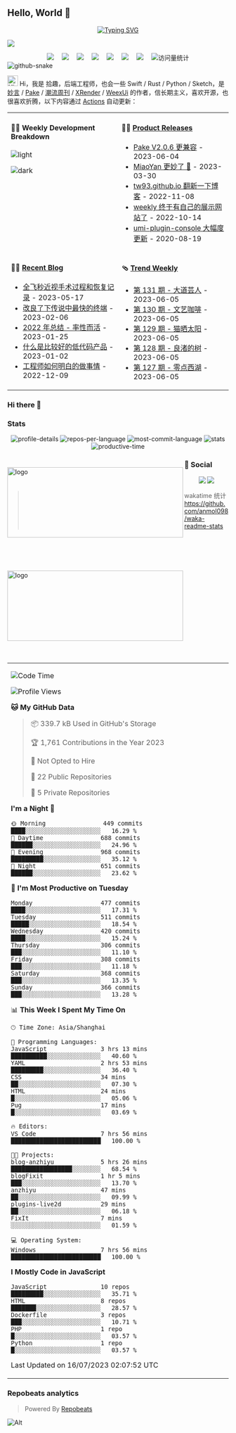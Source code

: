 ## Hello, World 🙋 


<!-- 动态打字效果 -->
<div align="center" >
    <a href="https://blog.funvip.live/"><img src="https://readme-typing-svg.herokuapp.com?font=Concert+One&pause=1000&center=true&vCenter=true&width=435&lines=Talk+is+Cheap%2CShow+me+the+Code;console.info(%22Hellow+World%22)" alt="Typing SVG" /></a>
</div>


 <!-- knock code pictures 敲代码的图片 -->
  <img src="https://cdn.jsdelivr.net/gh/geekswg/geekswg/assets/images/coding.gif" /><br>

  <!-- profile logo 个人资料徽标 -->
  <div align="center">
    <a href="https://geekswg.js.cool/"><img src="https://img.shields.io/badge/Website-博客-blue" /></a>&emsp;
    <a href="https://twitter.com/geekswg/"><img src="https://img.shields.io/badge/Twitter-推特-blue" /></a>&emsp;
    <a href="https://www.youtube.com/@geekswg"><img src="https://img.shields.io/badge/YouTube-油管-c32136" /></a>&emsp;
    <a href="https://box.sunguoqi.com/weixin_mp"><img src="https://img.shields.io/badge/WeChat-微信-07c160" /></a>&emsp;
    <a href="https://space.bilibili.com/39865904/"><img src="https://img.shields.io/badge/Bilibili-B站-ff69b4" /></a>&emsp;
    <a href="https://blog.csdn.net/geekswg/"><img src="https://img.shields.io/badge/CSDN-论坛-c32136" /></a>&emsp;
    <a href="https://www.zhihu.com/people/geekswg/"><img src="https://img.shields.io/badge/Zhihu-知乎-blue" /></a>&emsp;
    <!-- visitor statistics logo 访客数统计徽标 -->
    <img src="https://komarev.com/ghpvc/?username=geekswg&label=Views&color=0e75b6&style=flat" alt="访问量统计" />
  </div>

  <!-- Snake Code Contribution Map 贪吃蛇代码贡献图 -->
<picture>
  <source media="(prefers-color-scheme: dark)" srcset="https://cdn.jsdelivr.net/gh/geekswg/geekswg/profile-snake-contrib/github-contribution-grid-snake-dark.svg" />
  <source media="(prefers-color-scheme: light)" srcset="https://cdn.jsdelivr.net/gh/geekswg/geekswg/profile-snake-contrib/github-contribution-grid-snake.svg" />
  <img alt="github-snake" src="https://cdn.jsdelivr.net/gh/geekswg/geekswg/profile-snake-contrib/github-contribution-grid-snake-dark.svg" />
</picture>


<img src='https://qpluspicture.oss-cn-beijing.aliyuncs.com/6LjjQA/Hi.gif' alt='Hi' width="24"/> Hi，我是 拾趣，后端工程师，也会一些 Swift / Rust / Python / Sketch，是 [妙言](https://miaoyan.app/) / [Pake](https://github.com/tw93/pake) / [潮流周刊](https://weekly.tw93.fun/) / [XRender](https://xrender.fun/) / [WeexUi](https://apache.github.io/incubator-weex-ui/) 的作者，信长期主义，喜欢开源，也很喜欢折腾，以下内容通过 <a href="https://github.com/shiqustudio/shiqustudio/actions" target="_blank">Actions</a> 自动更新：

<table width="960px">
<tr>
<td valign="top" width="50%">

#### 🏊‍♂️ Weekly Development Breakdown

![light](https://raw.githubusercontent.com/shiqustudio/shiqustudio/master/images/wakatime_weekly_language_stats.svg#gh-light-mode-only)

![dark](https://raw.githubusercontent.com/shiqustudio/shiqustudio/master/images/wakatime_weekly_language_stats_black.svg#gh-dark-mode-only)

</td>
<td valign="top" width="50%">

#### 🏋️‍♀️ <a href="https://github.com/tw93/tw93/blob/master/releases.md" target="_blank">Product Releases</a>

<!-- recent_releases starts -->
* <a href='https://github.com/tw93/Pake/releases/tag/V2.0.6' target='_blank'>Pake V2.0.6 更兼容</a> - 2023-06-04
* <a href='https://github.com/tw93/MiaoYan/releases/tag/V1.10.1' target='_blank'>MiaoYan 更妙了 🎉</a> - 2023-03-30
* <a href='https://github.com/tw93/tw93.github.io/releases/tag/V0.3.0' target='_blank'>tw93.github.io 翻新一下博客</a> - 2022-11-08
* <a href='https://github.com/tw93/weekly/releases/tag/V0.1' target='_blank'>weekly 终于有自己的展示网站了</a> - 2022-10-14
* <a href='https://github.com/tw93/umi-plugin-console/releases/tag/v0.2.2' target='_blank'>umi-plugin-console 大幅度更新</a> - 2020-08-19
<!-- recent_releases ends -->

</td>
</tr>
<tr>
<td valign="top" width="50%">

#### 🤾‍♂️ <a href="https://tw93.fun" target="_blank">Recent Blog</a>

<!-- blog starts -->
* <a href='https://tw93.fun/2023-05-17/eyes.html' target='_blank'>全飞秒近视手术过程和恢复记录</a> - 2023-05-17
* <a href='https://tw93.fun/2023-02-06/alacritty.html' target='_blank'>改良了下传说中最快的终端</a> - 2023-02-06
* <a href='https://tw93.fun/2023-01-25/my-2022.html' target='_blank'>2022 年总结 - 率性而活</a> - 2023-01-25
* <a href='https://tw93.fun/2023-01-02/low-code.html' target='_blank'>什么是比较好的低代码产品</a> - 2023-01-02
* <a href='https://tw93.fun/2022-12-09/talk.html' target='_blank'>工程师如何明白的做事情</a> - 2022-12-09
<!-- blog ends -->

</td>
<td valign="top" width="50%">

#### 🩴 <a href="https://weekly.tw93.fun" target="_blank">Trend Weekly</a>

<!-- weekly starts -->

* [第 131 期 - 大道芸人](https://weekly.tw93.fun/posts/131-大道芸人) - 2023-06-05
* [第 130 期 - 文艺咖啡](https://weekly.tw93.fun/posts/130-文艺咖啡) - 2023-06-05
* [第 129 期 - 猫晒太阳](https://weekly.tw93.fun/posts/129-猫晒太阳) - 2023-06-05
* [第 128 期 - 良渚的树](https://weekly.tw93.fun/posts/128-良渚的树) - 2023-06-05
* [第 127 期 - 零点西湖](https://weekly.tw93.fun/posts/127-零点西湖) - 2023-06-05

<!-- weekly ends -->

</td>
</tr>

</table>


### Hi there 👋

<!--
**yinggaozhen/yinggaozhen** is a ✨ _special_ ✨ repository because its `README.md` (this file) appears on your GitHub profile.

Here are some ideas to get you started:

- 🔭 I’m currently working on ...
- 🌱 I’m currently learning ...
- 👯 I’m looking to collaborate on ...
- 🤔 I’m looking for help with ...
- 💬 Ask me about ...
- 📫 How to reach me: ...
- 😄 Pronouns: ...
- ⚡ Fun fact: ...
[![Anurag's github stats](https://github-readme-stats.vercel.app/api?username=yinggaozhen&theme=onedark&show_icons=true)](https://www.sgfoot.com)
[![Most Used Languages](https://github-readme-stats.vercel.app/api/top-langs/?username=yinggaozhen&theme=cobalt&layout=compact&show_icons=true&hide=javascript,html,php,Smarty)](https://www.sgfoot.com)
<img src="https://github-profile-trophy.vercel.app/?username=yinggaozhen&theme=flat&column=7" alt="logo" height="160" align="center" style="margin: 25px; margin-bottom: 20px;" /
-->

### Stats

<div align="center">
  <img title="profile-details" src="https://github-profile-summary-cards.vercel.app/api/cards/profile-details?username=geekswg&theme=github" />
  <img title="repos-per-language" src="https://github-profile-summary-cards.vercel.app/api/cards/repos-per-language?username=geekswg&theme=github" />
  <img title="most-commit-language" src="https://github-profile-summary-cards.vercel.app/api/cards/most-commit-language?username=geekswg&theme=github" />
  <img title="stats" src="https://github-profile-summary-cards.vercel.app/api/cards/stats?username=geekswg&theme=github" />
  <img title="productive-time" src="https://github-profile-summary-cards.vercel.app/api/cards/productive-time?username=geekswg&theme=github" />    
</div>
<!--
![profile-details](https://github-profile-summary-cards.vercel.app/api/cards/profile-details?username=geekswg&theme=github)
![repos-per-language](https://github-profile-summary-cards.vercel.app/api/cards/repos-per-language?username=geekswg&theme=github)
![most-commit-language](https://github-profile-summary-cards.vercel.app/api/cards/most-commit-language?username=geekswg&theme=github)
![stats](https://github-profile-summary-cards.vercel.app/api/cards/stats?username=geekswg&theme=github)
![productive-time](https://github-profile-summary-cards.vercel.app/api/cards/productive-time?username=geekswg&theme=github)
-->

<img src="https://github-readme-stats.vercel.app/api?username=yinggaozhen&show_icons=true&theme=dark" alt="logo" align="left" height="160" width="400"
style="float:left;margin-top: 25px; margin-bottom: 50px" />
<img src="https://github-readme-stats.vercel.app/api/top-langs/?username=yinggaozhen&theme=dark&layout=compact&show_icons=true&hide=php,javascript,html,scss,css,smarty" alt="logo" align="left" height="160" width="400"  style="margin-top: 25px; margin-bottom: 50px;float:left" />

### 🤝 Social

<!-- BiliBili和CSDN数据 -->
<div align="center">
  <a href="https://space.bilibili.com/39865904"><img src="https://stats.justsong.cn/api/bilibili?id=39865904"/></a>
  <a href="https://blog.csdn.net/geekswg"><img src="https://stats.justsong.cn/api/csdn?id=geekswg"/></a>
</div>

<!-- wakatime 统计 -->
> wakatime 统计
> https://github.com/anmol098/waka-readme-stats

<table align="center" width="960px">
<tr>
<td valign="top">

<!--START_SECTION:waka-->
![Code Time](http://img.shields.io/badge/Code%20Time-131%20hrs%2016%20mins-blue)

![Profile Views](http://img.shields.io/badge/Profile%20Views-2-blue)

**🐱 My GitHub Data** 

> 📦 339.7 kB Used in GitHub's Storage 
 > 
> 🏆 1,761 Contributions in the Year 2023
 > 
> 🚫 Not Opted to Hire
 > 
> 📜 22 Public Repositories 
 > 
> 🔑 5 Private Repositories 
 > 
**I'm a Night 🦉** 

```text
🌞 Morning                449 commits         ████░░░░░░░░░░░░░░░░░░░░░   16.29 % 
🌆 Daytime                688 commits         ██████░░░░░░░░░░░░░░░░░░░   24.96 % 
🌃 Evening                968 commits         █████████░░░░░░░░░░░░░░░░   35.12 % 
🌙 Night                  651 commits         ██████░░░░░░░░░░░░░░░░░░░   23.62 % 
```
📅 **I'm Most Productive on Tuesday** 

```text
Monday                   477 commits         ████░░░░░░░░░░░░░░░░░░░░░   17.31 % 
Tuesday                  511 commits         █████░░░░░░░░░░░░░░░░░░░░   18.54 % 
Wednesday                420 commits         ████░░░░░░░░░░░░░░░░░░░░░   15.24 % 
Thursday                 306 commits         ███░░░░░░░░░░░░░░░░░░░░░░   11.10 % 
Friday                   308 commits         ███░░░░░░░░░░░░░░░░░░░░░░   11.18 % 
Saturday                 368 commits         ███░░░░░░░░░░░░░░░░░░░░░░   13.35 % 
Sunday                   366 commits         ███░░░░░░░░░░░░░░░░░░░░░░   13.28 % 
```


📊 **This Week I Spent My Time On** 

```text
🕑︎ Time Zone: Asia/Shanghai

💬 Programming Languages: 
JavaScript               3 hrs 13 mins       ██████████░░░░░░░░░░░░░░░   40.60 % 
YAML                     2 hrs 53 mins       █████████░░░░░░░░░░░░░░░░   36.40 % 
CSS                      34 mins             ██░░░░░░░░░░░░░░░░░░░░░░░   07.30 % 
HTML                     24 mins             █░░░░░░░░░░░░░░░░░░░░░░░░   05.06 % 
Pug                      17 mins             █░░░░░░░░░░░░░░░░░░░░░░░░   03.69 % 

🔥 Editors: 
VS Code                  7 hrs 56 mins       █████████████████████████   100.00 % 

🐱‍💻 Projects: 
blog-anzhiyu             5 hrs 26 mins       █████████████████░░░░░░░░   68.54 % 
blogFixit                1 hr 5 mins         ███░░░░░░░░░░░░░░░░░░░░░░   13.70 % 
anzhiyu                  47 mins             ██░░░░░░░░░░░░░░░░░░░░░░░   09.99 % 
plugins-live2d           29 mins             ██░░░░░░░░░░░░░░░░░░░░░░░   06.18 % 
FixIt                    7 mins              ░░░░░░░░░░░░░░░░░░░░░░░░░   01.59 % 

💻 Operating System: 
Windows                  7 hrs 56 mins       █████████████████████████   100.00 % 
```

**I Mostly Code in JavaScript** 

```text
JavaScript               10 repos            █████████░░░░░░░░░░░░░░░░   35.71 % 
HTML                     8 repos             ███████░░░░░░░░░░░░░░░░░░   28.57 % 
Dockerfile               3 repos             ███░░░░░░░░░░░░░░░░░░░░░░   10.71 % 
PHP                      1 repo              █░░░░░░░░░░░░░░░░░░░░░░░░   03.57 % 
Python                   1 repo              █░░░░░░░░░░░░░░░░░░░░░░░░   03.57 % 
```

Last Updated on 16/07/2023 02:07:52 UTC
<!--END_SECTION:waka-->

</tr>
</table>

### Repobeats analytics

> Powered By [Repobeats](https://repobeats.axiom.co/)

![Alt](https://repobeats.axiom.co/api/embed/d433f4a9939cebb9d44031f91d0f2fd012119cf5.svg "Repobeats analytics image")
